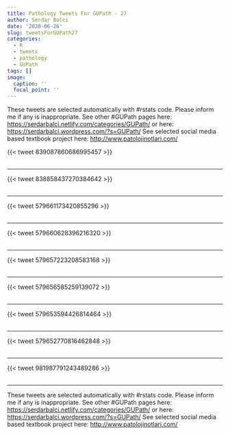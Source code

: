 ```yaml
---
title: Pathology Tweets For GUPath - 27
author: Serdar Balci
date: '2020-06-26'
slug: tweetsForGUPath27
categories:
  - R
  - tweets
  - pathology
  - GUPath
tags: []
image:
  caption: ''
  focal_point: ''
---
```



These tweets are selected automatically with #rstats code. Please inform me if any is inappropriate.
See other #GUPath pages here: https://serdarbalci.netlify.com/categories/GUPath/  or here: https://serdarbalci.wordpress.com/?s=GUPath/ 
See selected social media based textbook project here: http://www.patolojinotlari.com/

{{< tweet 839087860686995457 >}}
<br>
<br>
<hr>
{{< tweet 838858437270384642 >}}
<br>
<br>
<hr>
{{< tweet 579661173420855296 >}}
<br>
<br>
<hr>
{{< tweet 579660628396216320 >}}
<br>
<br>
<hr>
{{< tweet 579657223208583168 >}}
<br>
<br>
<hr>
{{< tweet 579656585259139072 >}}
<br>
<br>
<hr>
{{< tweet 579653594426814464 >}}
<br>
<br>
<hr>
{{< tweet 579652770816462848 >}}
<br>
<br>
<hr>
{{< tweet 981987791243489286 >}}
<br>
<br>
<hr>


These tweets are selected automatically with #rstats code. Please inform me if any is inappropriate.
See other #GUPath pages here: https://serdarbalci.netlify.com/categories/GUPath/  or here: https://serdarbalci.wordpress.com/?s=GUPath/ 
See selected social media based textbook project here: http://www.patolojinotlari.com/
